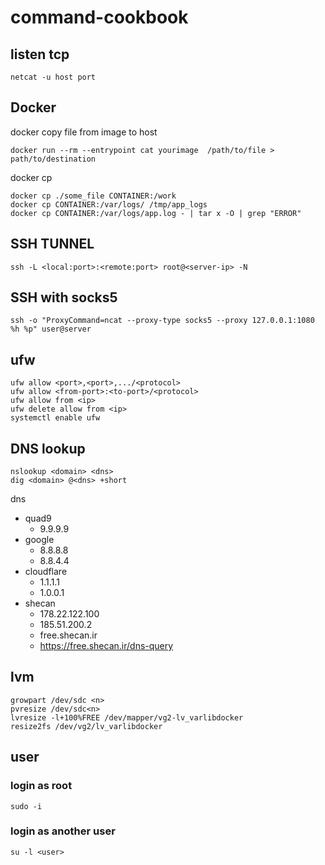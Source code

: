 # command-cookbook
## listen tcp
        
    netcat -u host port
## Docker
docker copy file from image to host

    docker run --rm --entrypoint cat yourimage  /path/to/file > path/to/destination
docker cp

    docker cp ./some_file CONTAINER:/work
    docker cp CONTAINER:/var/logs/ /tmp/app_logs
    docker cp CONTAINER:/var/logs/app.log - | tar x -O | grep "ERROR"
## SSH TUNNEL
        
    ssh -L <local:port>:<remote:port> root@<server-ip> -N
## SSH with socks5
```
ssh -o "ProxyCommand=ncat --proxy-type socks5 --proxy 127.0.0.1:1080 %h %p" user@server
```
## ufw
    ufw allow <port>,<port>,.../<protocol>
    ufw allow <from-port>:<to-port>/<protocol>
    ufw allow from <ip>
    ufw delete allow from <ip>
    systemctl enable ufw
## DNS lookup
    nslookup <domain> <dns>
    dig <domain> @<dns> +short
dns 
- quad9 
    - 9.9.9.9
- google 
    - 8.8.8.8 
    - 8.8.4.4
- cloudflare 
    - 1.1.1.1 
    - 1.0.0.1
- shecan
    - 178.22.122.100
    - 185.51.200.2
    - free.shecan.ir
    - https://free.shecan.ir/dns-query
## lvm
    growpart /dev/sdc <n>
    pvresize /dev/sdc<n>
    lvresize -l+100%FREE /dev/mapper/vg2-lv_varlibdocker
    resize2fs /dev/vg2/lv_varlibdocker
## user
### login as root
    sudo -i
### login as another user
    su -l <user>
